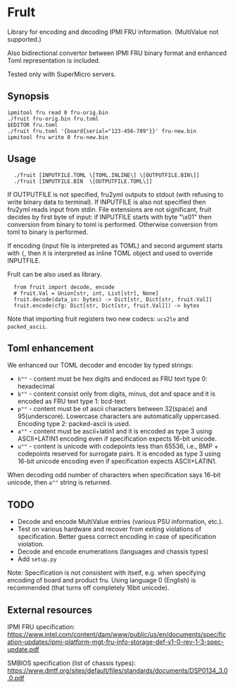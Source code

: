 FruIt
=====

Library for encoding and decoding IPMI FRU information. (MultiValue not supported.)

Also bidirectional convertor between IPMI FRU binary format and enhanced Toml representation is included.

Tested only with SuperMicro servers.

Synopsis
--------

```
ipmitool fru read 0 fru-orig.bin
./fruit fru-orig.bin fru.toml
$EDITOR fru.toml
./fruit fru.toml '{board{serial="123-456-789"}}' fru-new.bin
ipmitool fru write 0 fru-new.bin
```


Usage
-----
```
  ./fruit [INPUTFILE.TOML \[TOML.INLINE\] \[OUTPUTFILE.BIN\]]
  ./fruit [INPUTFILE.BIN  \[OUTPUTFILE.TOML\]]
```
If OUTPUTFILE is not specified, fru2yml outputs to stdout (with refusing to write binary data to terminal).
If INPUTFILE is also not specified then fru2yml reads input from stdin.
File extensions are not significant, fruit decides by first byte of input: if INPUTFILE starts with byte "\x01" then conversion from binary to toml is performed. Otherwise conversion from toml to binary is performed.

If encoding (input file is interpreted as TOML) and second argument starts with `{`, then it is interpreted as inline TOML object and used to override INPUTFILE.

FruIt can be also used as library.
```
  from fruit import decode, encode
  # fruit.Val = Union[str, int, List[str], None]
  fruit.decode(data_in: bytes) -> Dict[str, Dict[str, fruit.Val]]
  fruit.encode(cfg: Dict[str, Dict[str, fruit.Val]]) -> bytes
```

Note that importing fruit registers two new codecs: `ucs2le` and `packed_ascii`.

Toml enhancement
----------------
We enhanced our TOML decoder and encoder by typed strings:

 * `h""` - content must be hex digits and endoced as FRU text type 0: hexadecimal
 * `b""` - content consist only from digits, minus, dot and space and it is encoded as FRU text type 1: bcd-text
 * `p""` - content must be of ascii characters between 32(space) and 95(underscore). Lowercase characters are automatically uppercased. Encoding type 2: packed-ascii is used.
 * `a""` - content must be ascii+latin1 and it is encoded as type 3 using ASCII+LATIN1 encoding even if specification expects 16-bit unicode.
 * `u""` - content is unicode with codepoints less than 65536, i.e., BMP + codepoints reserved for surrogate pairs. It is encoded as type 3 using 16-bit unicode encoding even if specification expects ASCII+LATIN1.

When decoding odd number of characters when specification says 16-bit unicode, then `a""` string is returned.

TODO
----
 * Decode and encode MultiValue entries (various PSU information, etc.).
 * Test on various hardware and recover from exiting violations of specification. Better guess correct encoding in case of specification violation.
 * Decode and encode enumerations (languages and chassis types)
 * Add `setup.py`

Note: Specification is not consistent with itself, e.g. when specifying encoding of board and product fru. Using language 0 (English) is recommended (that turns off completely 16bit unicode).

External resources
------------------

IPMI FRU specification:
https://www.intel.com/content/dam/www/public/us/en/documents/specification-updates/ipmi-platform-mgt-fru-info-storage-def-v1-0-rev-1-3-spec-update.pdf

SMBIOS specification (list of chassis types): https://www.dmtf.org/sites/default/files/standards/documents/DSP0134_3.0.0.pdf
